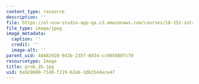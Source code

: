 ```yaml
---
content_type: resource
description: ''
file: https://ol-ocw-studio-app-qa.s3.amazonaws.com/courses/18-152-introduction-to-partial-differential-equations-fall-2005/0a9296007140f21962eb3d63544ece47_prob_2b.jpg
file_type: image/jpeg
image_metadata:
  caption: ''
  credit: ''
  image-alt: ''
parent_uid: 4d482928-9d2b-235f-6034-cc905080fc70
resourcetype: Image
title: prob_2b.jpg
uid: 0a929600-7140-f219-62eb-3d63544ece47
---
```


